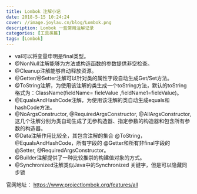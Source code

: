 ```yaml
---
title: Lombok 注解小记
date: 2018-5-15 10:24:24
cover: //image.joylau.cn/blog/Lombok.png
description: Lombok 一些常用注解记录
categories: [工具类篇]
tags: [Lombok]
---
```


<!-- more -->

- val可以将变量申明是final类型。
- @NonNull注解能够为方法或构造函数的参数提供非空检查。
- @Cleanup注解能够自动释放资源。
- @Getter/@Setter注解可以针对类的属性字段自动生成Get/Set方法。
- @ToString注解，为使用该注解的类生成一个toString方法，默认的toString格式为：ClassName(fieldName= fieleValue ,fieldName1=fieleValue)。
- @EqualsAndHashCode注解，为使用该注解的类自动生成equals和hashCode方法。
- @NoArgsConstructor, @RequiredArgsConstructor, @AllArgsConstructor,这几个注解分别为类自动生成了无参构造器、指定参数的构造器和包含所有参数的构造器。
- @Data注解作用比较全，其包含注解的集合 @ToString， @EqualsAndHashCode，所有字段的 @Getter和所有非final字段的 @Setter, @RequiredArgsConstructor。
- @Builder注解提供了一种比较推崇的构建值对象的方式。
- @Synchronized注解类似Java中的Synchronized 关键字，但是可以隐藏同步锁


官网地址： https://www.projectlombok.org/features/all
